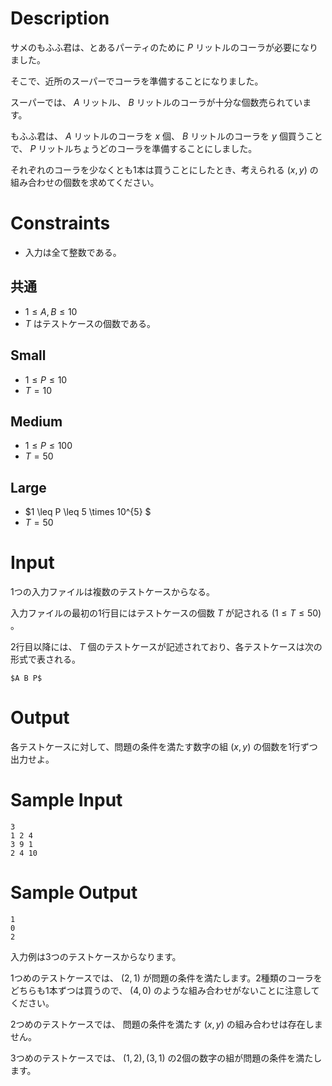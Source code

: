 # Description

サメのもふふ君は、とあるパーティのために $P$ リットルのコーラが必要になりました。

そこで、近所のスーパーでコーラを準備することになりました。

スーパーでは、 $A$ リットル、 $B$ リットルのコーラが十分な個数売られています。

もふふ君は、 $A$ リットルのコーラを $x$ 個、 $B$ リットルのコーラを $y$ 個買うことで、 $P$ リットルちょうどのコーラを準備することにしました。

それぞれのコーラを少なくとも1本は買うことにしたとき、考えられる $(x,y)$ の組み合わせの個数を求めてください。

# Constraints

* 入力は全て整数である。

## 共通

* $1 \leq A, B \leq 10$
* $T$ はテストケースの個数である。

## Small

* $1 \leq P \leq 10$
* $T = 10$

## Medium

* $1 \leq P \leq 100$
* $T = 50$
 
## Large

* $1 \leq P \leq 5 \times 10^{5} $
* $T = 50$

# Input
1つの入力ファイルは複数のテストケースからなる。

入力ファイルの最初の1行目にはテストケースの個数 $T$ が記される $(1 \leq T \leq 50)$ 。

2行目以降には、 $T$ 個のテストケースが記述されており、各テストケースは次の形式で表される。

```
$A B P$
```

# Output
各テストケースに対して、問題の条件を満たす数字の組 $(x,y)$ の個数を1行ずつ出力せよ。

# Sample Input
```
3
1 2 4
3 9 1
2 4 10

```

# Sample Output
```
1
0
2

```
入力例は3つのテストケースからなります。

1つめのテストケースでは、 $(2,1)$ が問題の条件を満たします。2種類のコーラをどちらも1本ずつは買うので、 $(4,0)$ のような組み合わせがないことに注意してください。

2つめのテストケースでは、 問題の条件を満たす $(x,y)$ の組み合わせは存在しません。

3つめのテストケースでは、 $(1,2),(3,1)$ の2個の数字の組が問題の条件を満たします。
